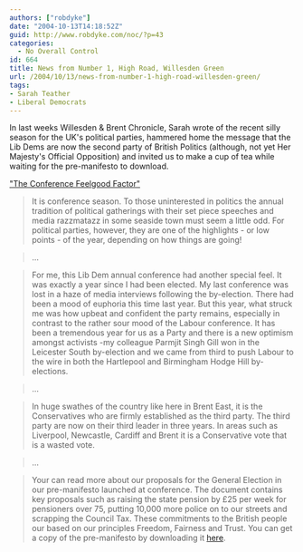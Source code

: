 ```yaml
---
authors: ["robdyke"]
date: "2004-10-13T14:18:52Z"
guid: http://www.robdyke.com/noc/?p=43
categories:
  - No Overall Control
id: 664
title: News from Number 1, High Road, Willesden Green
url: /2004/10/13/news-from-number-1-high-road-willesden-green/
tags:
- Sarah Teather
- Liberal Democrats
---
```

In last weeks Willesden & Brent Chronicle, Sarah wrote of the recent silly season for the UK's political parties, hammered home the message that the Lib Dems are now the second party of British Politics (although, not yet Her Majesty's Official Opposition) and invited us to make a cup of tea while waiting for the pre-manifesto to download.

["The Conference Feelgood Factor"](http://www.brentlibdems.org.uk/articles/19.html)

> It is conference season. To those uninterested in politics the annual tradition of political gatherings with their set piece speeches and media razzmatazz in some seaside town must seem a little odd. For political parties, however, they are one of the highlights - or low points - of the year, depending on how things are going!
  
> ...
  
> For me, this Lib Dem annual conference had another special feel. It was exactly a year since I had been elected. My last conference was lost in a haze of media interviews following the by-election. There had been a mood of euphoria this time last year. But this year, what struck me was how upbeat and confident the party remains, especially in contrast to the rather sour mood of the Labour conference. It has been a tremendous year for us as a Party and there is a new optimism amongst activists -my colleague Parmjit Singh Gill won in the Leicester South by-election and we came from third to push Labour to the wire in both the Hartlepool and Birmingham Hodge Hill by-elections.
  
> ...
  
> In huge swathes of the country like here in Brent East, it is the Conservatives who are firmly established as the third party. The third party are now on their third leader in three years. In areas such as Liverpool, Newcastle, Cardiff and Brent it is a Conservative vote that is a wasted vote.
  
> ...
  
> Your can read more about our proposals for the General Election in our pre-manifesto launched at conference. The document contains key proposals such as raising the state pension by £25 per week for pensioners over 75, putting 10,000 more police on to our streets and scrapping the Council Tax. These commitments to the British people our based on our principles Freedom, Fairness and Trust. You can get a copy of the pre-manifesto by downloading it [here](http://www.brentlibdems.org.uk/resources/index/).